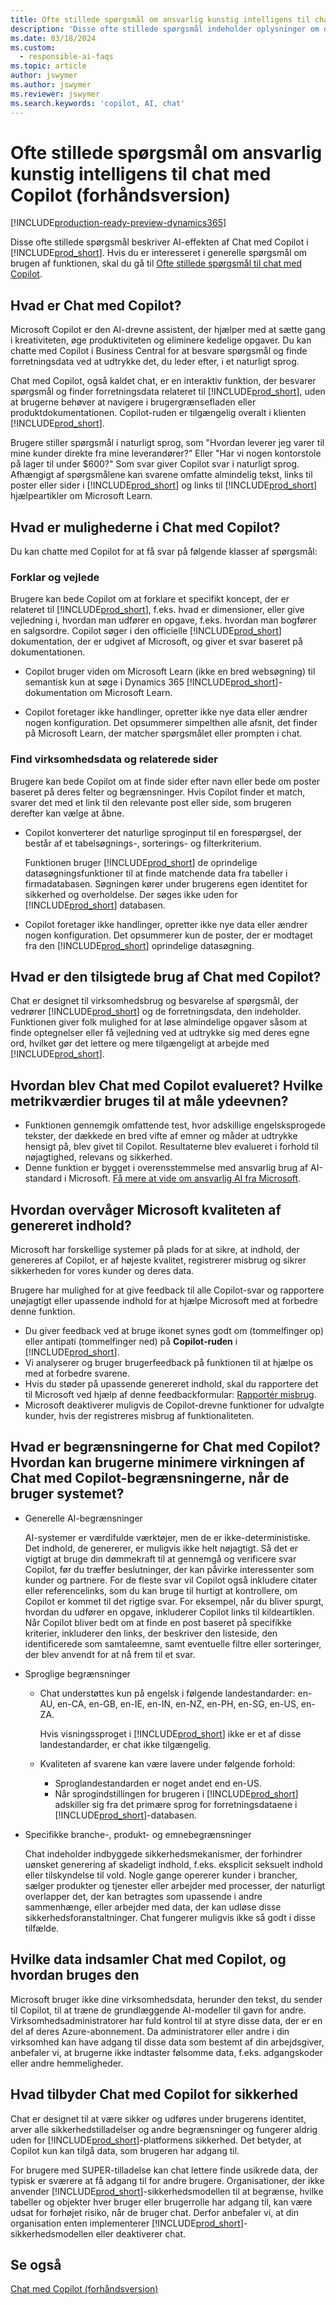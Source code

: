 ```yaml
---
title: Ofte stillede spørgsmål om ansvarlig kunstig intelligens til chat med Copilot (forhåndsversion)
description: 'Disse ofte stillede spørgsmål indeholder oplysninger om den AI-teknologi, der bruges til at chatte med Copilot i Business Central. De indeholder vigtige overvejelser og detaljer om, hvordan AI bruges, hvordan det blev testet og evalueret, og eventuelle specifikke begrænsninger.'
ms.date: 03/18/2024
ms.custom:
  - responsible-ai-faqs
ms.topic: article
author: jswymer
ms.author: jswymer
ms.reviewer: jswymer
ms.search.keywords: 'copilot, AI, chat'
---
```

# <a name="responsible-ai-faq-for-chat-with-copilot-preview"></a>Ofte stillede spørgsmål om ansvarlig kunstig intelligens til chat med Copilot (forhåndsversion)

[!INCLUDE[production-ready-preview-dynamics365](includes/production-ready-preview-dynamics365.md)]

Disse ofte stillede spørgsmål beskriver AI-effekten af Chat med Copilot i [!INCLUDE[prod_short](includes/prod_short.md)]. Hvis du er interesseret i generelle spørgsmål om brugen af funktionen, skal du gå til [Ofte stillede spørgsmål til chat med Copilot](chat-with-copilot-faq.md).

## <a name="what-is-chat-with-copilot"></a>Hvad er Chat med Copilot?

Microsoft Copilot er den AI-drevne assistent, der hjælper med at sætte gang i kreativiteten, øge produktiviteten og eliminere kedelige opgaver. Du kan chatte med Copilot i Business Central for at besvare spørgsmål og finde forretningsdata ved at udtrykke det, du leder efter, i et naturligt sprog.

Chat med Copilot, også kaldet chat, er en interaktiv funktion, der besvarer spørgsmål og finder forretningsdata relateret til [!INCLUDE[prod_short](includes/prod_short.md)], uden at brugerne behøver at navigere i brugergrænsefladen eller produktdokumentationen. Copilot-ruden er tilgængelig overalt i klienten [!INCLUDE[prod_short](includes/prod_short.md)].

Brugere stiller spørgsmål i naturligt sprog, som "Hvordan leverer jeg varer til mine kunder direkte fra mine leverandører?" Eller "Har vi nogen kontorstole på lager til under $600?" Som svar giver Copilot svar i naturligt sprog. Afhængigt af spørgsmålene kan svarene omfatte almindelig tekst, links til poster eller sider i [!INCLUDE[prod_short](includes/prod_short.md)] og links til [!INCLUDE[prod_short](includes/prod_short.md)] hjælpeartikler om Microsoft Learn.

## <a name="what-are-capabilities-of-chat-with-copilot"></a>Hvad er mulighederne i Chat med Copilot?

Du kan chatte med Copilot for at få svar på følgende klasser af spørgsmål:

### <a name="explain-and-guide"></a>Forklar og vejlede

Brugere kan bede Copilot om at forklare et specifikt koncept, der er relateret til [!INCLUDE[prod_short](includes/prod_short.md)], f.eks. hvad er dimensioner, eller give vejledning i, hvordan man udfører en opgave, f.eks. hvordan man bogfører en salgsordre. Copilot søger i den officielle [!INCLUDE[prod_short](includes/prod_short.md)] dokumentation, der er udgivet af Microsoft, og giver et svar baseret på dokumentationen.

- Copilot bruger viden om Microsoft Learn (ikke en bred websøgning) til semantisk kun at søge i Dynamics 365 [!INCLUDE[prod_short](includes/prod_short.md)]-dokumentation om Microsoft Learn.

- Copilot foretager ikke handlinger, opretter ikke nye data eller ændrer nogen konfiguration. Det opsummerer simpelthen alle afsnit, det finder på Microsoft Learn, der matcher spørgsmålet eller prompten i chat.

### <a name="find-business-data-and-related-pages"></a>Find virksomhedsdata og relaterede sider

Brugere kan bede Copilot om at finde sider efter navn eller bede om poster baseret på deres felter og begrænsninger. Hvis Copilot finder et match, svarer det med et link til den relevante post eller side, som brugeren derefter kan vælge at åbne.

- Copilot konverterer det naturlige sproginput til en forespørgsel, der består af et tabelsøgnings-, sorterings- og filterkriterium.

  Funktionen bruger [!INCLUDE[prod_short](includes/prod_short.md)] de oprindelige datasøgningsfunktioner til at finde matchende data fra tabeller i firmadatabasen. Søgningen kører under brugerens egen identitet for sikkerhed og overholdelse. Der søges ikke uden for [!INCLUDE[prod_short](includes/prod_short.md)] databasen.

- Copilot foretager ikke handlinger, opretter ikke nye data eller ændrer nogen konfiguration. Det opsummerer kun de poster, der er modtaget fra den [!INCLUDE[prod_short](includes/prod_short.md)] oprindelige datasøgning. 

## <a name="what-is-the-intended-use-of-chat-with-copilot"></a>Hvad er den tilsigtede brug af Chat med Copilot?

Chat er designet til virksomhedsbrug og besvarelse af spørgsmål, der vedrører [!INCLUDE[prod_short](includes/prod_short.md)] og de forretningsdata, den indeholder. Funktionen giver folk mulighed for at løse almindelige opgaver såsom at finde optegnelser eller få vejledning ved at udtrykke sig med deres egne ord, hvilket gør det lettere og mere tilgængeligt at arbejde med [!INCLUDE[prod_short](includes/prod_short.md)].

## <a name="how-was-chat-with-copilot-evaluated-what-metrics-are-used-to-measure-performance"></a>Hvordan blev Chat med Copilot evalueret? Hvilke metrikværdier bruges til at måle ydeevnen?

- Funktionen gennemgik omfattende test, hvor adskillige engelsksprogede tekster, der dækkede en bred vifte af emner og måder at udtrykke hensigt på, blev givet til Copilot. Resultaterne blev evalueret i forhold til nøjagtighed, relevans og sikkerhed.
- Denne funktion er bygget i overensstemmelse med ansvarlig brug af AI-standard i Microsoft. [Få mere at vide om ansvarlig AI fra Microsoft](https://aka.ms/RAI).

## <a name="how-does-microsoft-monitor-the-quality-of-generated-content"></a>Hvordan overvåger Microsoft kvaliteten af genereret indhold?

Microsoft har forskellige systemer på plads for at sikre, at indhold, der genereres af Copilot, er af højeste kvalitet, registrerer misbrug og sikrer sikkerheden for vores kunder og deres data.

Brugere har mulighed for at give feedback til alle Copilot-svar og rapportere unøjagtigt eller upassende indhold for at hjælpe Microsoft med at forbedre denne funktion. 

- Du giver feedback ved at bruge ikonet synes godt om (tommelfinger op) eller antipati (tommelfinger ned) på **Copilot-ruden** i [!INCLUDE[prod_short](includes/prod_short.md)].
- Vi analyserer og bruger brugerfeedback på funktionen til at hjælpe os med at forbedre svarene.
- Hvis du støder på upassende genereret indhold, skal du rapportere det til Microsoft ved hjælp af denne feedbackformular: [Rapportér misbrug](https://go.microsoft.com/fwlink/?linkid=2249810).
- Microsoft deaktiverer muligvis de Copilot-drevne funktioner for udvalgte kunder, hvis der registreres misbrug af funktionaliteten.

## <a name="what-are-the-limitations-of-chat-with-copilot-how-can-users-minimize-the-impact-of-the-chat-with-copilot-limitations-when-using-the-system"></a>Hvad er begrænsningerne for Chat med Copilot? Hvordan kan brugerne minimere virkningen af Chat med Copilot-begrænsningerne, når de bruger systemet?

- Generelle AI-begrænsninger

  AI-systemer er værdifulde værktøjer, men de er ikke-deterministiske. Det indhold, de genererer, er muligvis ikke helt nøjagtigt. Så det er vigtigt at bruge din dømmekraft til at gennemgå og verificere svar Copilot, før du træffer beslutninger, der kan påvirke interessenter som kunder og partnere. For de fleste svar vil Copilot også inkludere citater eller referencelinks, som du kan bruge til hurtigt at kontrollere, om Copilot er kommet til det rigtige svar. For eksempel, når du bliver spurgt, hvordan du udfører en opgave, inkluderer Copilot links til kildeartiklen. Når Copilot bliver bedt om at finde en post baseret på specifikke kriterier, inkluderer den links, der beskriver den listeside, den identificerede som samtaleemne, samt eventuelle filtre eller sorteringer, der blev anvendt for at nå frem til et svar.

- Sproglige begrænsninger

  - Chat understøttes kun på engelsk i følgende landestandarder: en-AU, en-CA, en-GB, en-IE, en-IN, en-NZ, en-PH, en-SG, en-US, en-ZA.

    Hvis visningssproget i [!INCLUDE[prod_short](includes/prod_short.md)] ikke er et af disse landestandarder, er chat ikke tilgængelig.

  - Kvaliteten af svarene kan være lavere under følgende forhold:
    - Sproglandestandarden er noget andet end en-US.
    - Når sprogindstillingen for brugeren i [!INCLUDE[prod_short](includes/prod_short.md)] adskiller sig fra det primære sprog for forretningsdataene i [!INCLUDE[prod_short](includes/prod_short.md)]-databasen.

- Specifikke branche-, produkt- og emnebegrænsninger

   Chat indeholder indbyggede sikkerhedsmekanismer, der forhindrer uønsket generering af skadeligt indhold, f.eks. eksplicit seksuelt indhold eller tilskyndelse til vold. Nogle gange opererer kunder i brancher, sælger produkter og tjenester eller arbejder med processer, der naturligt overlapper det, der kan betragtes som upassende i andre sammenhænge, eller arbejder med data, der kan udløse disse sikkerhedsforanstaltninger. Chat fungerer muligvis ikke så godt i disse tilfælde.

<!--## What operational factors and settings allow for effective and responsible use of the feature?-->

## <a name="what-data-does-chat-with-copilot-collect-and-how-is-it-used"></a>Hvilke data indsamler Chat med Copilot, og hvordan bruges den

Microsoft bruger ikke dine virksomhedsdata, herunder den tekst, du sender til Copilot, til at træne de grundlæggende AI-modeller til gavn for andre. Virksomhedsadministratorer har fuld kontrol til at styre disse data, der er en del af deres Azure-abonnement. Da administratorer eller andre i din virksomhed kan have adgang til disse data som bestemt af din arbejdsgiver, anbefaler vi, at brugerne ikke indtaster følsomme data, f.eks. adgangskoder eller andre hemmeligheder.

## <a name="what-does-chat-with-copilot-offer-for-security"></a>Hvad tilbyder Chat med Copilot for sikkerhed

Chat er designet til at være sikker og udføres under brugerens identitet, arver alle sikkerhedstilladelser og andre begrænsninger og fungerer aldrig uden for [!INCLUDE[prod_short](includes/prod_short.md)]-platformens sikkerhed. Det betyder, at Copilot kun kan tilgå data, som brugeren har adgang til.

For brugere med SUPER-tilladelse kan chat lettere finde usikrede data, der typisk er sværere at få adgang til for andre brugere. Organisationer, der ikke anvender [!INCLUDE[prod_short](includes/prod_short.md)]-sikkerhedsmodellen til at begrænse, hvilke tabeller og objekter hver bruger eller brugerrolle har adgang til, kan være udsat for forhøjet risiko, når de bruger chat. Derfor anbefaler vi, at din organisation enten implementerer [!INCLUDE[prod_short](includes/prod_short.md)]-sikkerhedsmodellen eller deaktiverer chat.

## <a name="see-also"></a>Se også

[Chat med Copilot (forhåndsversion)](chat-with-copilot.md)

